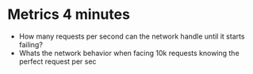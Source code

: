 # Metrics 4 minutes
- How many requests per second can the network handle until it starts failing?
- Whats the network behavior when facing 10k requests knowing the perfect request per sec